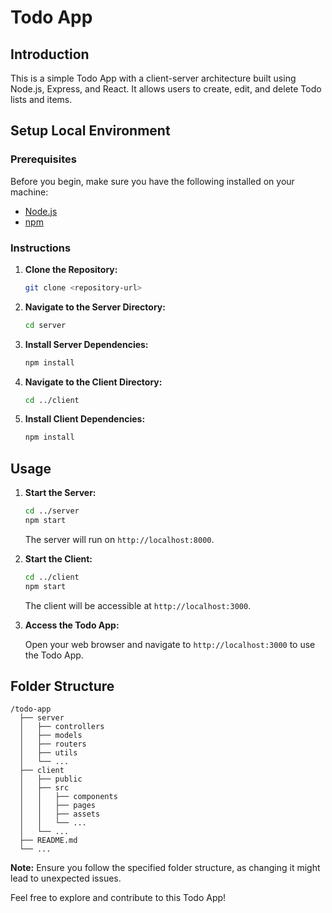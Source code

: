 # Todo App

## Introduction

This is a simple Todo App with a client-server architecture built using Node.js, Express, and React. It allows users to create, edit, and delete Todo lists and items.

## Setup Local Environment

### Prerequisites

Before you begin, make sure you have the following installed on your machine:

- [Node.js](https://nodejs.org/)
- [npm](https://www.npmjs.com/)

### Instructions

1. **Clone the Repository:**

   ```bash
   git clone <repository-url>
   ```

2. **Navigate to the Server Directory:**

   ```bash
   cd server
   ```

3. **Install Server Dependencies:**

   ```bash
   npm install
   ```

5. **Navigate to the Client Directory:**

   ```bash
   cd ../client
   ```

6. **Install Client Dependencies:**

   ```bash
   npm install
   ```


## Usage

1. **Start the Server:**

   ```bash
   cd ../server
   npm start
   ```

   The server will run on `http://localhost:8000`.

2. **Start the Client:**

   ```bash
   cd ../client
   npm start
   ```

   The client will be accessible at `http://localhost:3000`.

3. **Access the Todo App:**

   Open your web browser and navigate to `http://localhost:3000` to use the Todo App.

## Folder Structure

```
/todo-app
  ├── server
  │   ├── controllers
  │   ├── models
  │   ├── routers
  │   ├── utils
  │   └── ...
  ├── client
  │   ├── public
  │   ├── src
  │   │   ├── components
  │   │   ├── pages
  │   │   ├── assets
  │   │   └── ...
  │   └── ...
  ├── README.md
  └── ...
```

**Note:** Ensure you follow the specified folder structure, as changing it might lead to unexpected issues.

Feel free to explore and contribute to this Todo App!
